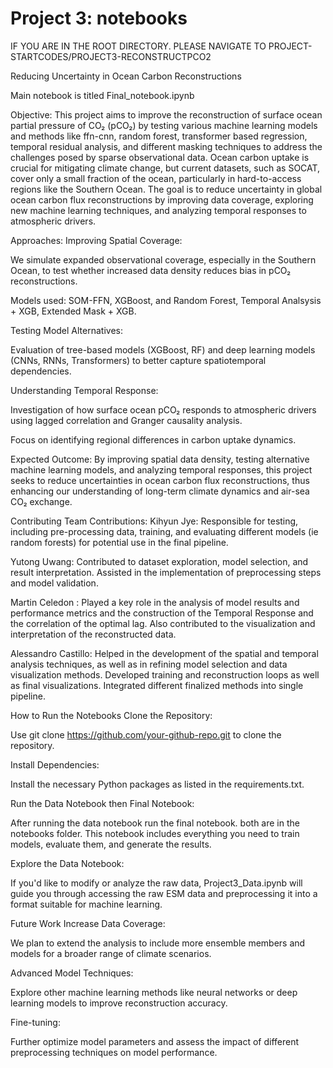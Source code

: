 # **Project 3: notebooks**

IF YOU ARE IN THE ROOT DIRECTORY. PLEASE NAVIGATE TO PROJECT-STARTCODES/PROJECT3-RECONSTRUCTPCO2

Reducing Uncertainty in Ocean Carbon Reconstructions

Main notebook is titled Final_notebook.ipynb

Objective:
This project aims to improve the reconstruction of surface ocean partial pressure of CO₂ (pCO₂) by testing various machine learning models and methods like ffn-cnn, random forest, transformer based regression, temporal residual analysis, and different masking techniques to address the challenges posed by sparse observational data. Ocean carbon uptake is crucial for mitigating climate change, but current datasets, such as SOCAT, cover only a small fraction of the ocean, particularly in hard-to-access regions like the Southern Ocean. The goal is to reduce uncertainty in global ocean carbon flux reconstructions by improving data coverage, exploring new machine learning techniques, and analyzing temporal responses to atmospheric drivers.

Approaches:
Improving Spatial Coverage:

We simulate expanded observational coverage, especially in the Southern Ocean, to test whether increased data density reduces bias in pCO₂ reconstructions.

Models used: SOM-FFN, XGBoost, and Random Forest, Temporal Analsysis + XGB, Extended Mask + XGB.

Testing Model Alternatives:

Evaluation of tree-based models (XGBoost, RF) and deep learning models (CNNs, RNNs, Transformers) to better capture spatiotemporal dependencies.

Understanding Temporal Response:

Investigation of how surface ocean pCO₂ responds to atmospheric drivers using lagged correlation and Granger causality analysis.

Focus on identifying regional differences in carbon uptake dynamics.

Expected Outcome:
By improving spatial data density, testing alternative machine learning models, and analyzing temporal responses, this project seeks to reduce uncertainties in ocean carbon flux reconstructions, thus enhancing our understanding of long-term climate dynamics and air-sea CO₂ exchange.


Contributing
Team Contributions:
Kihyun Jye: Responsible for testing, including pre-processing data, training, and evaluating different models (ie random forests) for potential use in the final pipeline.

Yutong Uwang: Contributed to dataset exploration, model selection, and result interpretation. Assisted in the implementation of preprocessing steps and model validation.

Martin Celedon : Played a key role in the analysis of model results and performance metrics and the construction of the Temporal Response and the correlation of the optimal lag. Also contributed to the visualization and interpretation of the reconstructed data.

Alessandro Castillo: Helped in the development of the spatial and temporal analysis techniques, as well as in refining model selection and data visualization methods. Developed training and reconstruction loops as well as final visualizations. Integrated different finalized methods into single pipeline.

How to Run the Notebooks
Clone the Repository:

Use git clone https://github.com/your-github-repo.git to clone the repository.

Install Dependencies:

Install the necessary Python packages as listed in the requirements.txt.

Run the Data Notebook then Final Notebook:

After running the data notebook run the final notebook. both are in the notebooks folder. This notebook includes everything you need to train models, evaluate them, and generate the results.

Explore the Data Notebook:

If you'd like to modify or analyze the raw data, Project3_Data.ipynb will guide you through accessing the raw ESM data and preprocessing it into a format suitable for machine learning.

Future Work
Increase Data Coverage:

We plan to extend the analysis to include more ensemble members and models for a broader range of climate scenarios.

Advanced Model Techniques:

Explore other machine learning methods like neural networks or deep learning models to improve reconstruction accuracy.

Fine-tuning:

Further optimize model parameters and assess the impact of different preprocessing techniques on model performance.